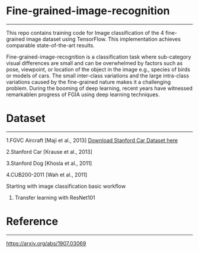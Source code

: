 # Fine-grained-image-recognition
---
This repo contains training code for Image classification of the 4 fine-grained image dataset using TensorFlow. 
This implementation achieves comparable state-of-the-art results.

Fine-grained-image-recognition is a classification task where sub-category visual differences are small and can be overwhelmed by factors such as pose, viewpoint, or location of the object in the image e.g., species of birds or models of cars. The small inter-class variations and the large intra-class variations caused by the fine-grained nature makes it a challenging problem. During the booming of deep learning, recent years have witnessed remarkablen progress of FGIA using deep learning techniques.

# Dataset
---

1.FGVC Aircraft [Maji et al., 2013] [Download Stanford Car Dataset here]
  
2.Stanford Car [Krause et al., 2013]

3.Stanford Dog [Khosla et al., 2011]

4.CUB200-2011 [Wah et al., 2011]


Starting with image classification basic workflow
  1. Transfer learning with ResNet101
  
  
# Reference
---
https://arxiv.org/abs/1907.03069
  
[Download Stanford Car Dataset here]: https://ai.stanford.edu/~jkrause/cars/car_dataset.html
